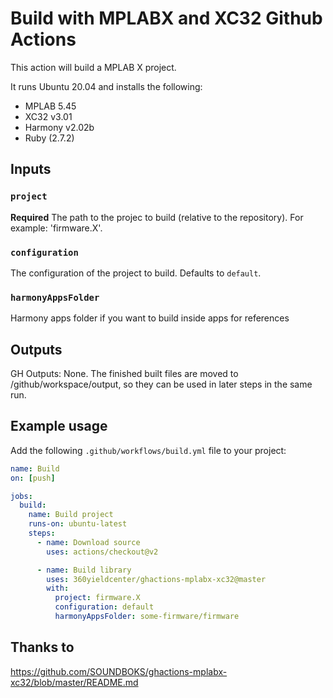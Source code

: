 # Build with MPLABX and XC32 Github Actions

This action will build a MPLAB X project.

It runs Ubuntu 20.04 and installs the following:

- MPLAB 5.45
- XC32 v3.01
- Harmony v2.02b
- Ruby (2.7.2)

## Inputs

### `project`

**Required** The path to the projec to build (relative to the repository). For example: 'firmware.X'.

### `configuration`

The configuration of the project to build. Defaults to `default`.

### `harmonyAppsFolder`

Harmony apps folder if you want to build inside apps for references

## Outputs

GH Outputs: None.
The finished built files are moved to /github/workspace/output, so they can be used in later steps in the same run.

## Example usage

Add the following `.github/workflows/build.yml` file to your project:

```yaml
name: Build
on: [push]

jobs:
  build:
    name: Build project
    runs-on: ubuntu-latest
    steps:
      - name: Download source
        uses: actions/checkout@v2

      - name: Build library
        uses: 360yieldcenter/ghactions-mplabx-xc32@master
        with:
          project: firmware.X
          configuration: default
          harmonyAppsFolder: some-firmware/firmware
```

## Thanks to
https://github.com/SOUNDBOKS/ghactions-mplabx-xc32/blob/master/README.md
